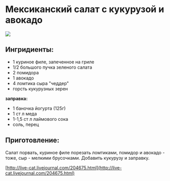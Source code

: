 # Мексиканский салат с кукурузой и авокадо

![](https://s-media-cache-ak0.pinimg.com/564x/45/6a/0e/456a0eee5ef5982403dfa5b21843dd49.jpg)

## Ингридиенты:

* 1 куриное филе, запеченное на гриле
* 1/2 большого пучка зеленого салата
* 2 помидора
* 1 авокадо
* 4 ломтика сыра "чеддер"
* горсть кукурузных зерен

**заправка:**

* 1 баночка йогурта \(125г\)
* 1 ст л меда
* 1-1,5 ст л лаймового сока
* соль, перец

## Приготовление:

Салат порвать, куриное филе порезать ломтиками, помидор и авокадо - тоже, сыр - мелкими брусочками. Добавить кукурузу и заправку.

[http://live-cat.livejournal.com/204675.html](http://live-cat.livejournal.com/204675.html)

